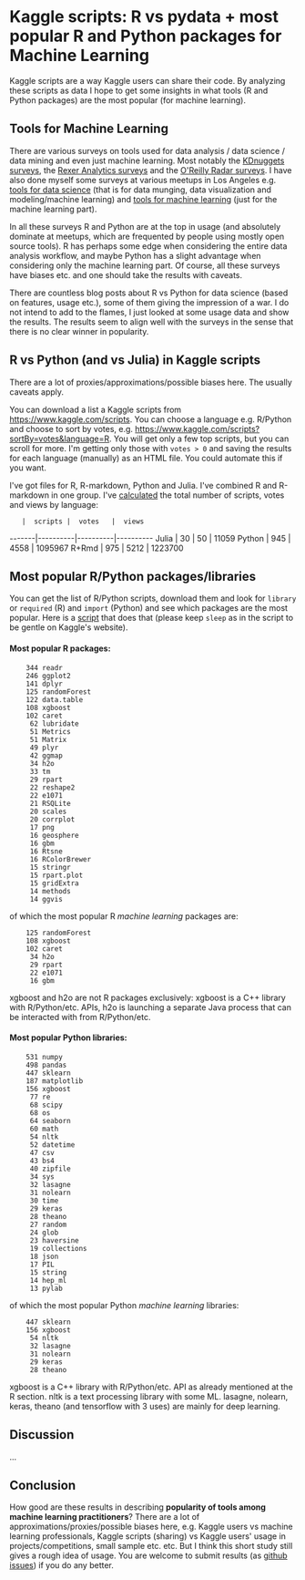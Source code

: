 
Kaggle scripts: R vs pydata + most popular R and Python packages for Machine Learning
=============================================================

Kaggle scripts are a way Kaggle users can share their code. By analyzing these scripts
as data I hope to get some insights in what tools (R and Python packages) are the most popular
(for machine learning).


## Tools for Machine Learning

There are various surveys on tools used for data analysis / data science / data mining and even just
machine learning. Most notably 
the [KDnuggets surveys](http://www.kdnuggets.com/polls/2015/analytics-data-mining-data-science-software-used.html),
the [Rexer Analytics surveys](http://www.rexeranalytics.com/Data-Miner-Survey-Results-2013.html) and
the [O'Reilly Radar surveys](http://radar.oreilly.com/2015/09/2015-data-science-salary-survey.html).
I have also done myself some surveys at various meetups in Los Angeles e.g. 
[tools for data science](http://datascience.la/data-science-toolbox-survey-results-surprise-r-and-python-win/)
(that is for data munging, data visualization and modeling/machine learning) and
[tools for machine learning](https://github.com/szilard/survey-ml-tools) (just for the machine learning part). 

In all these surveys R and Python are at the top in usage (and absolutely dominate at meetups, which are frequented 
by people using mostly open source tools). R has perhaps some edge when considering the entire data analysis
workflow, and maybe Python has a slight advantage when considering only the machine learning part.
Of course, all these surveys have biases etc. and one should take the results with caveats.

There are countless blog posts about R vs Python for data science (based on features, usage etc.), 
some of them giving the impression of a war.
I do not intend to add to the flames, I just looked at some usage data and show the results. The results seem
to align well with the surveys in the sense that there is no clear winner in popularity.


## R vs Python (and vs Julia) in Kaggle scripts

There are a lot of proxies/approximations/possible biases here. The usually caveats apply.

You can download a list a Kaggle scripts from https://www.kaggle.com/scripts. You can choose a language
e.g. R/Python and choose to sort by votes, e.g. https://www.kaggle.com/scripts?sortBy=votes&language=R.
You will get only a few top scripts, but you can scroll for more. I'm getting only those with `votes > 0`
and saving the results for each language (manually) as an HTML file. You could automate this if you want.

I've got files for R, R-markdown, Python and Julia. I've combined R and R-markdown in one group. I've
[calculated](1-RvsPy-table.sh) the total number of scripts, votes and views by language:

       |  scripts |  votes   |  views
-------|----------|----------|----------
Julia  |    30    |    50    |    11059
Python |    945   |   4558   |  1095967
R+Rmd  |    975   |   5212   |  1223700



## Most popular R/Python packages/libraries

You can get the list of R/Python scripts, download them and look for `library` or `required` (R) 
and `import` (Python) and see which packages are the most popular. Here is a 
[script](2-packages.sh) that does that (please keep `sleep` as in the script to be gentle on Kaggle's
website).


#### Most popular R packages:

```
    344 readr
    246 ggplot2
    141 dplyr
    125 randomForest
    122 data.table
    108 xgboost
    102 caret
     62 lubridate
     51 Metrics
     51 Matrix
     49 plyr
     42 ggmap
     34 h2o
     33 tm
     29 rpart
     22 reshape2
     22 e1071
     21 RSQLite
     20 scales
     20 corrplot
     17 png
     16 geosphere
     16 gbm
     16 Rtsne
     16 RColorBrewer
     15 stringr
     15 rpart.plot
     15 gridExtra
     14 methods
     14 ggvis
```

of which the most popular R *machine learning* packages are:

```
    125 randomForest
    108 xgboost
    102 caret
     34 h2o
     29 rpart
     22 e1071
     16 gbm
```

xgboost and h2o are not R packages exclusively: xgboost is a C++ library
with R/Python/etc. APIs, h2o is launching a separate Java process that
can be interacted with from R/Python/etc.


#### Most popular Python libraries:

```
    531 numpy
    498 pandas
    447 sklearn
    187 matplotlib
    156 xgboost
     77 re
     68 scipy
     68 os
     64 seaborn
     60 math
     54 nltk
     52 datetime
     47 csv
     43 bs4
     40 zipfile
     34 sys
     32 lasagne
     31 nolearn
     30 time
     29 keras
     28 theano
     27 random
     24 glob
     23 haversine
     19 collections
     18 json
     17 PIL
     15 string
     14 hep_ml
     13 pylab
 ```

of which the most popular Python *machine learning* libraries:
```
    447 sklearn
    156 xgboost
     54 nltk
     32 lasagne
     31 nolearn
     29 keras
     28 theano
```

xgboost is a C++ library with R/Python/etc. API as already mentioned at the R section. 
nltk is a text processing library with some ML. lasagne, nolearn, keras, theano (and 
tensorflow with 3 uses) are mainly for deep learning.


## Discussion

...



## Conclusion

How good are these results in describing **popularity of tools among machine learning
practitioners**? There are a lot of approximations/proxies/possible biases here, e.g.
Kaggle users vs machine learning professionals, Kaggle scripts (sharing) vs 
Kaggle users' usage in projects/competitions, small sample etc. etc. But I think this
short study still gives a rough idea of usage. You are welcome to submit results 
(as [github issues](https://github.com/szilard/kaggle-scripts-R-pydata/issues))
if you do any better.



